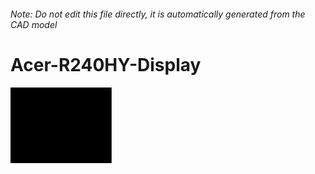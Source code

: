 ###### Note: Do not edit this file directly, it is automatically generated from the CAD model

# Acer-R240HY-Display

![](/project.svg)

